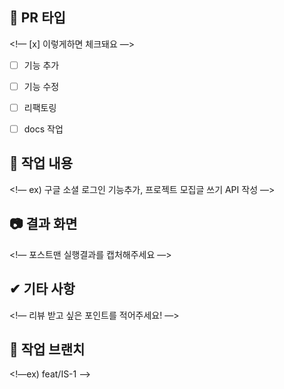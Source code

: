 ## 📌 PR 타입
<!— [x] 이렇게하면 체크돼요 —>
- [ ] 기능 추가
- [ ] 기능 수정
- [ ] 리팩토링
- [ ] docs 작업


## 📄 작업 내용
<!— ex) 구글 소셜 로그인 기능추가, 프로젝트 모집글 쓰기 API 작성 —>


## 📷 결과 화면
<!— 포스트맨 실행결과를 캡처해주세요 —>

## ✔ 기타 사항
<!— 리뷰 받고 싶은 포인트를 적어주세요! —>

## 🌳 작업 브랜치
<!—ex)  feat/IS-1  —>
